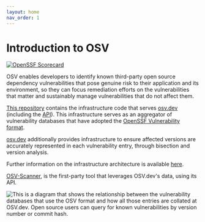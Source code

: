 ```yaml
---
layout: home
nav_order: 1
---
```

# Introduction to OSV

[![OpenSSF Scorecard](https://api.securityscorecards.dev/projects/github.com/google/osv.dev/badge)](https://api.securityscorecards.dev/projects/github.com/google/osv.dev)

OSV enables developers to identify known third-party open source dependency
vulnerabilities that pose genuine risk to their application and its environment,
so they can focus remediation efforts on the vulnerabilities that matter and
sustainably manage vulnerabilities that do not affect them.

[This repository](https://github.com/google/osv.dev) contains the infrastructure
code that serves [osv.dev](https://osv.dev) (including the
[API](https://google.github.io/osv.dev/api/)).  This infrastructure serves as an
aggregator of vulnerability databases that have adopted the [OpenSSF
Vulnerability format](https://github.com/ossf/osv-schema).

[osv.dev](https://osv.dev) additionally provides infrastructure to ensure
affected versions are accurately represented in each vulnerability entry,
through bisection and version analysis.

Further information on the infrastructure architecture is available
[here](contributing/architecture.md).

[OSV-Scanner](https://google.github.io/osv-scanner/), is the first-party tool
that leverages OSV.dev's data, using its API.

![This is a diagram that shows the relationship between the vulnerability
databases that use the OSV format and how all those entries are collated at
OSV.dev. Open source users can query for known vulnerabilities by version number
or commit hash.](images/diagram.png)
